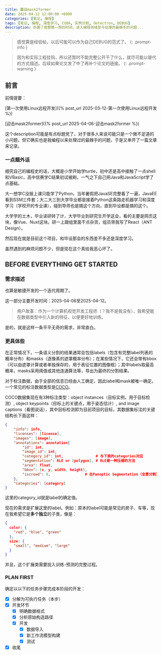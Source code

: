 ```yaml
---
title: 鏖战mask2former
date: 2025-04-12 12:00:00 +0800
categories: [笔记, 编程]
tags: [笔记, 编程, 深度学习, CUDA, 实例分割, detectron, DEBUG]
description: 折磨了我整整一周的时间，进入编程领域至今处理的最棘手的问题...
---
```


> 感觉算是经验帖，以后可能可以作为自己DEBUG的范式了。
{: .prompt-info }

> 因为和实际工程挂钩，所以还暂时不能完整公开干了什么，就尽可能以替代的方式描述。后续如果论文发了中了再补个论文的链接。
{: .prompt-warning }

## 前言

前情提要：

[第一次使用Linux远程开发]({% post_url 2025-03-12-第一次使用Linux远程开发 %})

[迎击mask2former]({% post_url 2025-04-06-迎击mask2former %})

这个description可能是有点标题党了，对于很多人来说可能只是一个微不足道的小问题，但它确实也是我编程以来处理过的最棘手的问题，于是又单开了一篇文章来记录。

### 一点题外话

细究自己的编程史的话，大概是小学开始学turtle，初中还是高中接触了一点shell和VBasic，高中信赛学C结果初试被刷，一气之下自己把Java和JavaScript学了点基础。

大一想学C没报上课只能学了Python，当年暑假把JavaSE完整看了一遍，JavaEE看到SSM三件套；大二大三到大学毕业都是接着Python这条路走机器学习和深度学习（学校开的专业课），碰到导师也是搞这个方向，直到毕设都是搞的这个。

大学学的土木，毕业读研转了计，大学毕业到研究生开学这会，看的主要是网页这块，像Vue、Nuxt这块。研一上跟组里面干点杂货，组员带我写了React（ANT Design）。

然后现在就是目前这个项目，和毕设那会的东西差不多还是深度学习。

虽然遇到的麻烦问题不少，但是现在这个真给我恶心坏了。

## BEFORE EVERYTHING GET STARTED

### 需求描述

也算是敏捷开发的一个迭代周期了。

这一部分主要开发时间：2025-04-06至2025-04-12。

> 用户故事：作为一个计算机视觉开发工程师（？我不是我没有），我希望能在数据类型中引入新的特征，以便更好地训练。

是的，就是这样一条平平无奇的需求，非常直白。

### 更具体些

在正常情况下，一条语义分割的结果通常会包括labels（包含有完整label列表的概率分布）和masks（逐像素的遮罩概率分布）；在某些情况下，它还会带有bbox（可以由遮罩计算或者单独保存的，用于表征位置的图像框）；其中labels取最高概率，masks采用阈值或其他连通算法等，导出为最终的分割结果。

对于标注数据，由于全部的信息已经由人工确定，因此label和mask被唯一确定。一个常见的标注数据类型是[COCO](https://cocodataset.org/)。

COCO数据集现在有3种标注类型：object instances（目标实例，用于目标检测）, object keypoints（目标上的关键点，用于姿态估计）, and image captions（看图说话），其中目标检测即为目前项目的目标，其数据集标注的关键结构长下面这样：

```json
{
    "info": info,
    "licenses": [license],
    "images": [image],
    "annotations": annotation{
        "id": int,
        "image_id": int,
        "category_id": int,               # 与下面的categories对应
        "segmentation": RLE or [polygon], # RLE是一种压缩的方法
        "area": float,
        "bbox": [x, y, width, height],
        "iscrowd": 0,                # 在Panoptic Segmentation（全景分割）下取1，在Instance Segmentation（实例分割）下取0
    },
    "categories": [category]
}
```

这里的category_id就是label的确定值。

现在的需求是扩展这里的label。例如：原本的label可能是常见的房子、车等，现在我希望它是**多个独立**的子类，像是：

```json
{
  color: {
    "red", "blue", "green"
  },
  size: {
    "small", "medium", "large"
  }
}
```

并且，这个扩展类需要投入训练-预测的完整过程。

### PLAN FIRST

确定以以下的任务步骤完成本阶段的开发：

- [x] 分解为可执行任务（本步）
- [x] 开发环节
  + [x] 明确数据格式
  + [x] 分析原始构造路径
  + [x] 开发
    * [x] 数据导入
    * [x] 新工作流模型构建
    * [x] 测试
- [x] 收尾